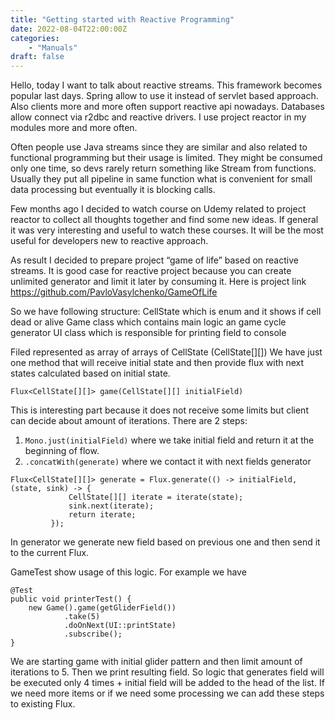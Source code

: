 ```yaml
---
title: "Getting started with Reactive Programming"
date: 2022-08-04T22:00:00Z
categories: 
    - "Manuals"
draft: false
---
```


Hello, today I want to talk about reactive streams. 
This framework becomes popular last days. Spring allow to use it instead of servlet based approach. 
Also clients more and more often support reactive api nowadays. Databases allow connect via r2dbc and reactive drivers. 
I use project reactor in my modules more and more often. 

Often people use Java streams since they are similar and also related to functional programming but their usage is limited. They might be consumed only one time, so devs rarely return something like Stream<String> from functions. Usually they put all pipeline in same function what is convenient for small data processing but eventually it is blocking calls.

Few months ago I decided to watch course on Udemy related to project reactor to collect all thoughts together and find some new ideas.
If general it was very interesting and useful to watch these courses. It will be the most useful for developers new to reactive approach.

As result I decided to prepare project “game of life” based on reactive streams. It is good case for reactive project because you can create unlimited generator and limit it later by consuming it.
Here is project link https://github.com/PavloVasylchenko/GameOfLife

So we have following structure:
CellState which is enum and it shows if cell dead or alive
Game class which contains main logic an game cycle generator
UI class which is responsible for printing field to console

Filed represented as array of arrays of CellState (CellState[][])
We have just one method that will receive initial state and then provide flux with next states calculated based on initial state.

```
Flux<CellState[][]> game(CellState[][] initialField)
```

This is interesting part because it does not receive some limits but client can decide about amount of iterations.
There are 2 steps:
1. `Mono.just(initialField)` where we take initial field and return it at the beginning of flow.
2. `.concatWith(generate)` where we contact it with next fields generator 

```
Flux<CellState[][]> generate = Flux.generate(() -> initialField, (state, sink) -> {
             CellState[][] iterate = iterate(state);
             sink.next(iterate);
             return iterate;
         });
```
        
In generator we generate new field based on previous one and then send it to the current Flux.

GameTest show usage of this logic.
For example we have 

```
@Test
public void printerTest() {
    new Game().game(getGliderField())
            .take(5)
            .doOnNext(UI::printState)
            .subscribe();
}
```

We are starting game with initial glider pattern and then limit amount of iterations to 5. Then we print resulting field.
So logic that generates field will be executed only 4 times + initial field will be added to the head of the list. If we need more items or if we need some processing we can add these steps to existing Flux.
